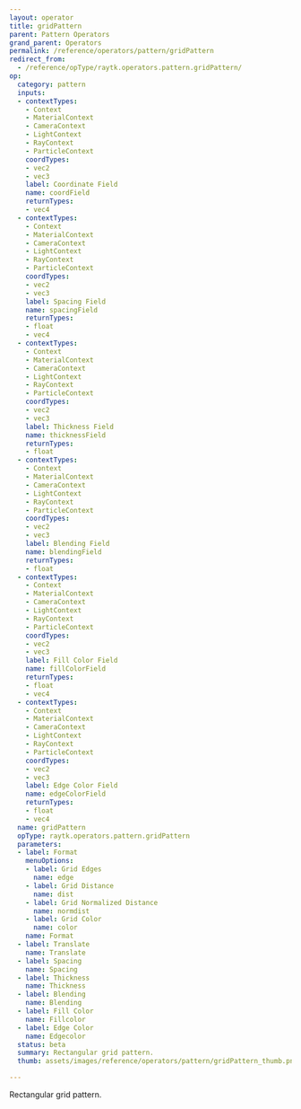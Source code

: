 ```yaml
---
layout: operator
title: gridPattern
parent: Pattern Operators
grand_parent: Operators
permalink: /reference/operators/pattern/gridPattern
redirect_from:
  - /reference/opType/raytk.operators.pattern.gridPattern/
op:
  category: pattern
  inputs:
  - contextTypes:
    - Context
    - MaterialContext
    - CameraContext
    - LightContext
    - RayContext
    - ParticleContext
    coordTypes:
    - vec2
    - vec3
    label: Coordinate Field
    name: coordField
    returnTypes:
    - vec4
  - contextTypes:
    - Context
    - MaterialContext
    - CameraContext
    - LightContext
    - RayContext
    - ParticleContext
    coordTypes:
    - vec2
    - vec3
    label: Spacing Field
    name: spacingField
    returnTypes:
    - float
    - vec4
  - contextTypes:
    - Context
    - MaterialContext
    - CameraContext
    - LightContext
    - RayContext
    - ParticleContext
    coordTypes:
    - vec2
    - vec3
    label: Thickness Field
    name: thicknessField
    returnTypes:
    - float
  - contextTypes:
    - Context
    - MaterialContext
    - CameraContext
    - LightContext
    - RayContext
    - ParticleContext
    coordTypes:
    - vec2
    - vec3
    label: Blending Field
    name: blendingField
    returnTypes:
    - float
  - contextTypes:
    - Context
    - MaterialContext
    - CameraContext
    - LightContext
    - RayContext
    - ParticleContext
    coordTypes:
    - vec2
    - vec3
    label: Fill Color Field
    name: fillColorField
    returnTypes:
    - float
    - vec4
  - contextTypes:
    - Context
    - MaterialContext
    - CameraContext
    - LightContext
    - RayContext
    - ParticleContext
    coordTypes:
    - vec2
    - vec3
    label: Edge Color Field
    name: edgeColorField
    returnTypes:
    - float
    - vec4
  name: gridPattern
  opType: raytk.operators.pattern.gridPattern
  parameters:
  - label: Format
    menuOptions:
    - label: Grid Edges
      name: edge
    - label: Grid Distance
      name: dist
    - label: Grid Normalized Distance
      name: normdist
    - label: Grid Color
      name: color
    name: Format
  - label: Translate
    name: Translate
  - label: Spacing
    name: Spacing
  - label: Thickness
    name: Thickness
  - label: Blending
    name: Blending
  - label: Fill Color
    name: Fillcolor
  - label: Edge Color
    name: Edgecolor
  status: beta
  summary: Rectangular grid pattern.
  thumb: assets/images/reference/operators/pattern/gridPattern_thumb.png

---
```



Rectangular grid pattern.